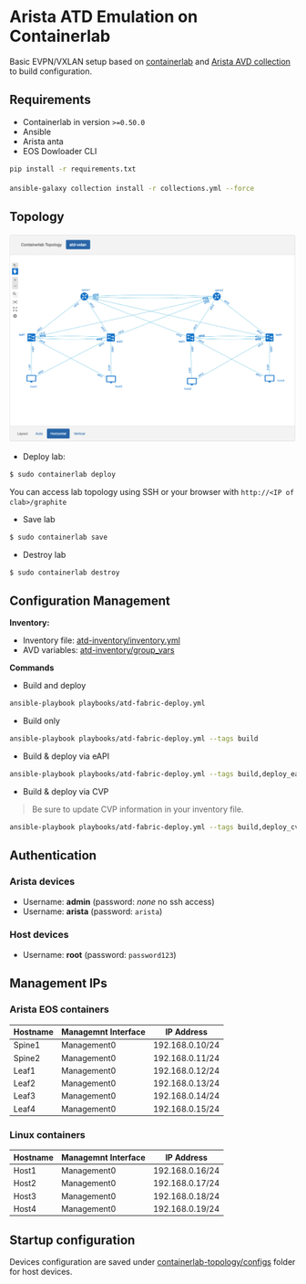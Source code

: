 # Arista ATD Emulation on Containerlab

Basic EVPN/VXLAN setup based on [containerlab](https://containerlab.dev/) and [Arista AVD collection](https://www.avd.sh) to build configuration.

## Requirements

- Containerlab in version `>=0.50.0`
- Ansible
- Arista anta
- EOS Dowloader CLI

```bash
pip install -r requirements.txt

ansible-galaxy collection install -r collections.yml --force
```

## Topology

![](diagram.png)


- Deploy lab:

```bash
$ sudo containerlab deploy
```

You can access lab topology using SSH or your browser with `http://<IP of clab>/graphite`

- Save lab

```bash
$ sudo containerlab save
```

- Destroy lab

```bash
$ sudo containerlab destroy
```

## Configuration Management

__Inventory:__

  - Inventory file: [atd-inventory/inventory.yml](atd-inventory/inventory.yml)
  - AVD variables: [atd-inventory/group_vars](atd-inventory/group_vars)

__Commands__

- Build and deploy

```bash
ansible-playbook playbooks/atd-fabric-deploy.yml
```

- Build only

```bash
ansible-playbook playbooks/atd-fabric-deploy.yml --tags build
```

- Build & deploy via eAPI

```bash
ansible-playbook playbooks/atd-fabric-deploy.yml --tags build,deploy_eapi
```

- Build & deploy via CVP

> Be sure to update CVP information in your inventory file.

```bash
ansible-playbook playbooks/atd-fabric-deploy.yml --tags build,deploy_cvp
```

## Authentication

### Arista devices

- Username: __admin__ (password: _none_ no ssh access)
- Username: __arista__ (password: `arista`)

### Host devices

- Username: __root__ (password: `password123`)

## Management IPs

### Arista EOS containers

| Hostname | Managemnt Interface | IP Address      |
| -------- | ------------------- | --------------  |
| Spine1   | Management0         | 192.168.0.10/24 |
| Spine2   | Management0         | 192.168.0.11/24 |
| Leaf1    | Management0         | 192.168.0.12/24 |
| Leaf2    | Management0         | 192.168.0.13/24 |
| Leaf3    | Management0         | 192.168.0.14/24 |
| Leaf4    | Management0         | 192.168.0.15/24 |

### Linux containers

| Hostname | Managemnt Interface | IP Address      |
| -------- | ------------------- | --------------  |
| Host1    | Management0         | 192.168.0.16/24 |
| Host2    | Management0         | 192.168.0.17/24 |
| Host3    | Management0         | 192.168.0.18/24 |
| Host4    | Management0         | 192.168.0.19/24 |

## Startup configuration

Devices configuration are saved under [containerlab-topology/configs](containerlab-topology/configs) folder for host devices.
